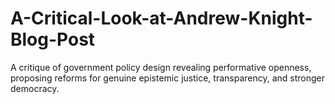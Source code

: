 # A-Critical-Look-at-Andrew-Knight-Blog-Post
A critique of government policy design revealing performative openness, proposing reforms for genuine epistemic justice, transparency, and stronger democracy.
